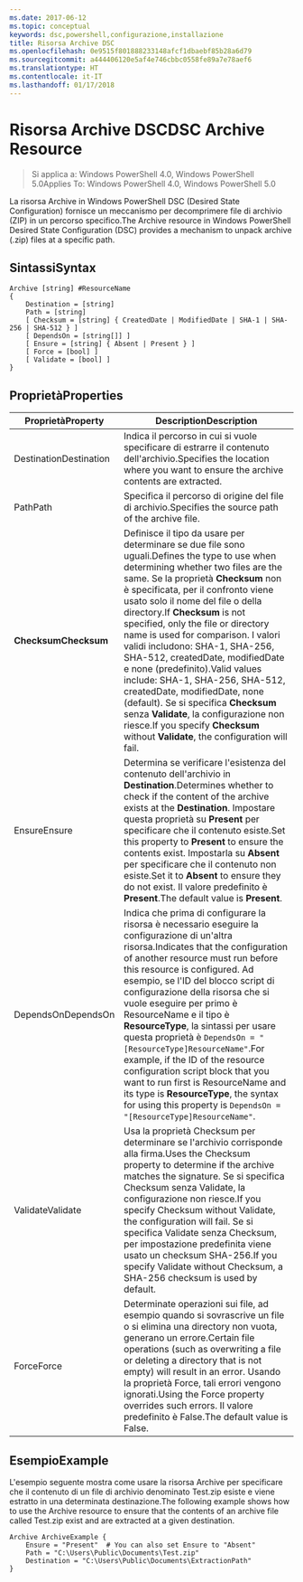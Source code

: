 ```yaml
---
ms.date: 2017-06-12
ms.topic: conceptual
keywords: dsc,powershell,configurazione,installazione
title: Risorsa Archive DSC
ms.openlocfilehash: 0e9515f801888233148afcf1dbaebf85b28a6d79
ms.sourcegitcommit: a444406120e5af4e746cbbc0558fe89a7e78aef6
ms.translationtype: HT
ms.contentlocale: it-IT
ms.lasthandoff: 01/17/2018
---
```

# <a name="dsc-archive-resource"></a><span data-ttu-id="ae2c5-103">Risorsa Archive DSC</span><span class="sxs-lookup"><span data-stu-id="ae2c5-103">DSC Archive Resource</span></span>

> <span data-ttu-id="ae2c5-104">Si applica a: Windows PowerShell 4.0, Windows PowerShell 5.0</span><span class="sxs-lookup"><span data-stu-id="ae2c5-104">Applies To: Windows PowerShell 4.0, Windows PowerShell 5.0</span></span>

<span data-ttu-id="ae2c5-105">La risorsa Archive in Windows PowerShell DSC (Desired State Configuration) fornisce un meccanismo per decomprimere file di archivio (ZIP) in un percorso specifico.</span><span class="sxs-lookup"><span data-stu-id="ae2c5-105">The Archive resource in Windows PowerShell Desired State Configuration (DSC) provides a mechanism to unpack archive (.zip) files at a specific path.</span></span>

## <a name="syntax"></a><span data-ttu-id="ae2c5-106">Sintassi</span><span class="sxs-lookup"><span data-stu-id="ae2c5-106">Syntax</span></span>
```MOF
Archive [string] #ResourceName
{
    Destination = [string]
    Path = [string]
    [ Checksum = [string] { CreatedDate | ModifiedDate | SHA-1 | SHA-256 | SHA-512 } ]
    [ DependsOn = [string[]] ]
    [ Ensure = [string] { Absent | Present } ]
    [ Force = [bool] ]
    [ Validate = [bool] ]
}
```

## <a name="properties"></a><span data-ttu-id="ae2c5-107">Proprietà</span><span class="sxs-lookup"><span data-stu-id="ae2c5-107">Properties</span></span>

|  <span data-ttu-id="ae2c5-108">Proprietà</span><span class="sxs-lookup"><span data-stu-id="ae2c5-108">Property</span></span>  |  <span data-ttu-id="ae2c5-109">Description</span><span class="sxs-lookup"><span data-stu-id="ae2c5-109">Description</span></span>   |
|---|---|
| <span data-ttu-id="ae2c5-110">Destination</span><span class="sxs-lookup"><span data-stu-id="ae2c5-110">Destination</span></span>| <span data-ttu-id="ae2c5-111">Indica il percorso in cui si vuole specificare di estrarre il contenuto dell'archivio.</span><span class="sxs-lookup"><span data-stu-id="ae2c5-111">Specifies the location where you want to ensure the archive contents are extracted.</span></span>|
| <span data-ttu-id="ae2c5-112">Path</span><span class="sxs-lookup"><span data-stu-id="ae2c5-112">Path</span></span>| <span data-ttu-id="ae2c5-113">Specifica il percorso di origine del file di archivio.</span><span class="sxs-lookup"><span data-stu-id="ae2c5-113">Specifies the source path of the archive file.</span></span>|
| <span data-ttu-id="ae2c5-114">__Checksum__</span><span class="sxs-lookup"><span data-stu-id="ae2c5-114">__Checksum__</span></span>| <span data-ttu-id="ae2c5-115">Definisce il tipo da usare per determinare se due file sono uguali.</span><span class="sxs-lookup"><span data-stu-id="ae2c5-115">Defines the type to use when determining whether two files are the same.</span></span> <span data-ttu-id="ae2c5-116">Se la proprietà __Checksum__ non è specificata, per il confronto viene usato solo il nome del file o della directory.</span><span class="sxs-lookup"><span data-stu-id="ae2c5-116">If __Checksum__ is not specified, only the file or directory name is used for comparison.</span></span> <span data-ttu-id="ae2c5-117">I valori validi includono: SHA-1, SHA-256, SHA-512, createdDate, modifiedDate e none (predefinito).</span><span class="sxs-lookup"><span data-stu-id="ae2c5-117">Valid values include: SHA-1, SHA-256, SHA-512, createdDate, modifiedDate, none (default).</span></span> <span data-ttu-id="ae2c5-118">Se si specifica __Checksum__ senza __Validate__, la configurazione non riesce.</span><span class="sxs-lookup"><span data-stu-id="ae2c5-118">If you specify __Checksum__ without __Validate__, the configuration will fail.</span></span>|
| <span data-ttu-id="ae2c5-119">Ensure</span><span class="sxs-lookup"><span data-stu-id="ae2c5-119">Ensure</span></span>| <span data-ttu-id="ae2c5-120">Determina se verificare l'esistenza del contenuto dell'archivio in __Destination__.</span><span class="sxs-lookup"><span data-stu-id="ae2c5-120">Determines whether to check if the content of the archive exists at the __Destination__.</span></span> <span data-ttu-id="ae2c5-121">Impostare questa proprietà su __Present__ per specificare che il contenuto esiste.</span><span class="sxs-lookup"><span data-stu-id="ae2c5-121">Set this property to __Present__ to ensure the contents exist.</span></span> <span data-ttu-id="ae2c5-122">Impostarla su __Absent__ per specificare che il contenuto non esiste.</span><span class="sxs-lookup"><span data-stu-id="ae2c5-122">Set it to __Absent__ to ensure they do not exist.</span></span> <span data-ttu-id="ae2c5-123">Il valore predefinito è __Present__.</span><span class="sxs-lookup"><span data-stu-id="ae2c5-123">The default value is __Present__.</span></span>|
| <span data-ttu-id="ae2c5-124">DependsOn</span><span class="sxs-lookup"><span data-stu-id="ae2c5-124">DependsOn</span></span> | <span data-ttu-id="ae2c5-125">Indica che prima di configurare la risorsa è necessario eseguire la configurazione di un'altra risorsa.</span><span class="sxs-lookup"><span data-stu-id="ae2c5-125">Indicates that the configuration of another resource must run before this resource is configured.</span></span> <span data-ttu-id="ae2c5-126">Ad esempio, se l'ID del blocco script di configurazione della risorsa che si vuole eseguire per primo è ResourceName e il tipo è __ResourceType__, la sintassi per usare questa proprietà è `DependsOn = "[ResourceType]ResourceName"`.</span><span class="sxs-lookup"><span data-stu-id="ae2c5-126">For example, if the ID of the resource configuration script block that you want to run first is ResourceName and its type is __ResourceType__, the syntax for using this property is `DependsOn = "[ResourceType]ResourceName"`.</span></span>|
| <span data-ttu-id="ae2c5-127">Validate</span><span class="sxs-lookup"><span data-stu-id="ae2c5-127">Validate</span></span>| <span data-ttu-id="ae2c5-128">Usa la proprietà Checksum per determinare se l'archivio corrisponde alla firma.</span><span class="sxs-lookup"><span data-stu-id="ae2c5-128">Uses the Checksum property to determine if the archive matches the signature.</span></span> <span data-ttu-id="ae2c5-129">Se si specifica Checksum senza Validate, la configurazione non riesce.</span><span class="sxs-lookup"><span data-stu-id="ae2c5-129">If you specify Checksum without Validate, the configuration will fail.</span></span> <span data-ttu-id="ae2c5-130">Se si specifica Validate senza Checksum, per impostazione predefinita viene usato un checksum SHA-256.</span><span class="sxs-lookup"><span data-stu-id="ae2c5-130">If you specify Validate without Checksum, a SHA-256 checksum is used by default.</span></span>|
| <span data-ttu-id="ae2c5-131">Force</span><span class="sxs-lookup"><span data-stu-id="ae2c5-131">Force</span></span>| <span data-ttu-id="ae2c5-132">Determinate operazioni sui file, ad esempio quando si sovrascrive un file o si elimina una directory non vuota, generano un errore.</span><span class="sxs-lookup"><span data-stu-id="ae2c5-132">Certain file operations (such as overwriting a file or deleting a directory that is not empty) will result in an error.</span></span> <span data-ttu-id="ae2c5-133">Usando la proprietà Force, tali errori vengono ignorati.</span><span class="sxs-lookup"><span data-stu-id="ae2c5-133">Using the Force property overrides such errors.</span></span> <span data-ttu-id="ae2c5-134">Il valore predefinito è False.</span><span class="sxs-lookup"><span data-stu-id="ae2c5-134">The default value is False.</span></span>|

## <a name="example"></a><span data-ttu-id="ae2c5-135">Esempio</span><span class="sxs-lookup"><span data-stu-id="ae2c5-135">Example</span></span>

<span data-ttu-id="ae2c5-136">L'esempio seguente mostra come usare la risorsa Archive per specificare che il contenuto di un file di archivio denominato Test.zip esiste e viene estratto in una determinata destinazione.</span><span class="sxs-lookup"><span data-stu-id="ae2c5-136">The following example shows how to use the Archive resource to ensure that the contents of an archive file called Test.zip exist and are extracted at a given destination.</span></span>

```
Archive ArchiveExample {
    Ensure = "Present"  # You can also set Ensure to "Absent"
    Path = "C:\Users\Public\Documents\Test.zip"
    Destination = "C:\Users\Public\Documents\ExtractionPath"
}
```

